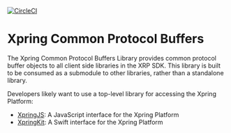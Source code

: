 [![CircleCI](https://img.shields.io/circleci/build/github/xpring-eng/xpring-common-protos/master?style=flat-square&token=0c0a6cd726bae3421cc9bbc52aa603946689b17e)](https://circleci.com/gh/xpring-eng/terram-protos/tree/master)

# Xpring Common Protocol Buffers

The Xpring Common Protocol Buffers Library provides common protocol buffer objects to all client side libraries in the XRP SDK. This library is built to be consumed as a submodule to other libraries, rather than a standalone library. 

Developers likely want to use a top-level library for accessing the Xpring Platform:
- [XpringJS](http://github.com/xpring-eng/xpring-js): A JavaScript interface for the Xpring Platform
- [XpringKit](http://github.com/xpring-eng/xpringkit): A Swift interface for the Xpring Platform
